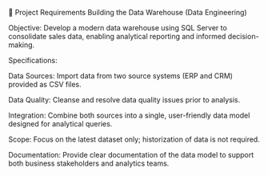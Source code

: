 📘 Project Requirements
Building the Data Warehouse (Data Engineering)

Objective:
Develop a modern data warehouse using SQL Server to consolidate sales data, enabling analytical reporting and informed decision-making.

Specifications:

Data Sources: Import data from two source systems (ERP and CRM) provided as CSV files.

Data Quality: Cleanse and resolve data quality issues prior to analysis.

Integration: Combine both sources into a single, user-friendly data model designed for analytical queries.

Scope: Focus on the latest dataset only; historization of data is not required.

Documentation: Provide clear documentation of the data model to support both business stakeholders and analytics teams.
